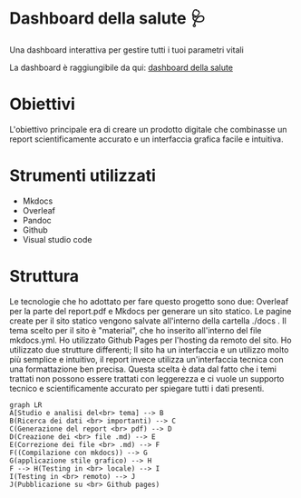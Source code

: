 # Dashboard della salute 🩺
Una dashboard interattiva per gestire tutti i tuoi parametri vitali 

La dashboard è raggiungibile da qui: [dashboard della salute](https://michelefalcomer.github.io/)

# Obiettivi 
L'obiettivo principale era di creare un prodotto digitale che combinasse un report scientificamente accurato e un interfaccia grafica facile e intuitiva. 

# Strumenti utilizzati
* Mkdocs
* Overleaf
* Pandoc
* Github
* Visual studio code

# Struttura
Le tecnologie che ho adottato per fare questo progetto sono due: Overleaf per la parte del report.pdf e Mkdocs per generare un sito statico. Le pagine create per il sito statico vengono salvate all'interno della cartella ./docs . Il tema scelto per il sito è "material", che ho inserito all'interno del file mkdocs.yml. Ho utilizzato Github Pages per l'hosting da remoto del sito. Ho utilizzato due strutture differenti; Il sito ha un interfaccia e un utilizzo molto più semplice e intuitivo, il report invece utilizza un'interfaccia tecnica con una formattazione ben precisa. Questa scelta è data dal fatto che i temi trattati non possono essere trattati con leggerezza e ci vuole un supporto tecnico e scientificamente accurato per spiegare tutti i dati presenti. 


```mermaid
graph LR
A[Studio e analisi del<br> tema] --> B
B(Ricerca dei dati <br> importanti) --> C
C(Generazione del report <br> pdf) --> D
D(Creazione dei <br> file .md) --> E
E(Correzione dei file <br> .md) --> F
F((Compilazione con mkdocs)) --> G
G(applicazione stile grafico) --> H
F --> H(Testing in <br> locale) --> I
I(Testing in <br> remoto) --> J
J(Pubblicazione su <br> Github pages)
```

